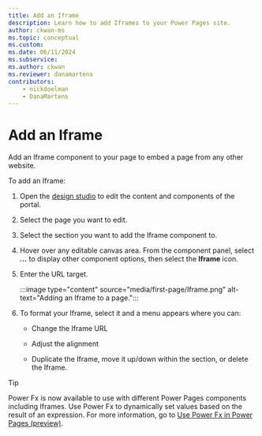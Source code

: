 ```yaml
---
title: Add an Iframe
description: Learn how to add Iframes to your Power Pages site.
author: ckwan-ms
ms.topic: conceptual
ms.custom: 
ms.date: 06/11/2024
ms.subservice:
ms.author: ckwan 
ms.reviewer: danamartens
contributors:
    - nickdoelman
    - DanaMartens
---
```


# Add an Iframe

Add an Iframe component to your page to embed a page from any other website.

To add an Iframe:

1. Open the [design studio](use-design-studio.md) to edit the content and components of the portal.

1. Select the page you want to edit.

1. Select the section you want to add the Iframe component to.

1. Hover over any editable canvas area. From the component panel, select ***...*** to display other component options, then select the **Iframe** icon.

1. Enter the URL target.

    :::image type="content" source="media/first-page/Iframe.png" alt-text="Adding an Iframe to a page.":::

1. To format your Iframe, select it and a menu appears where you can:

    - Change the Iframe URL

    - Adjust the alignment

    - Duplicate the Iframe, move it up/down within the section, or delete the Iframe.

> [!TIP]
> Power Fx is now available to use with different Power Pages components including Iframes. Use Power Fx to dynamically set values based on the result of an expression. For more information, go to [Use Power Fx in Power Pages (preview)](../configure/power-fx.md).
